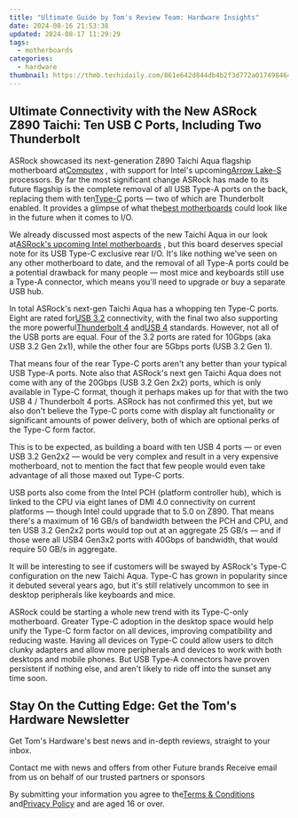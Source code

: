```yaml
---
title: "Ultimate Guide by Tom's Review Team: Hardware Insights"
date: 2024-08-16 21:53:38
updated: 2024-08-17 11:29:29
tags:
  - motherboards
categories:
  - hardware
thumbnail: https://thmb.techidaily.com/861e642d844db4b2f3d772a017498464c5809d87279c75b02518b1d6b111bfc3.jpg
---
```


## Ultimate Connectivity with the New ASRock Z890 Taichi: Ten USB C Ports, Including Two Thunderbolt

ASRock showcased its next-generation Z890 Taichi Aqua flagship motherboard at[Computex](https://tools.techidaily.com) , with support for Intel's upcoming[Arrow Lake-S](https://tools.techidaily.com) processors. By far the most significant change ASRock has made to its future flagship is the complete removal of all USB Type-A ports on the back, replacing them with ten[Type-C](https://tools.techidaily.com) ports — two of which are Thunderbolt enabled. It provides a glimpse of what the[best motherboards](https://tools.techidaily.com) could look like in the future when it comes to I/O.  
  
 We already discussed most aspects of the new Taichi Aqua in our look at[ASRock's upcoming Intel motherboards](https://tools.techidaily.com) , but this board deserves special note for its USB Type-C exclusive rear I/O. It's like nothing we've seen on any other motherboard to date, and the removal of all Type-A ports could be a potential drawback for many people — most mice and keyboards still use a Type-A connector, which means you'll need to upgrade or buy a separate USB hub.  
  
 In total ASRock's next-gen Taichi Aqua has a whopping ten Type-C ports. Eight are rated for[USB 3.2](https://tools.techidaily.com) connectivity, with the final two also supporting the more powerful[Thunderbolt 4](https://tools.techidaily.com) and[USB 4](https://tools.techidaily.com) standards. However, not all of the USB ports are equal. Four of the 3.2 ports are rated for 10Gbps (aka USB 3.2 Gen 2x1), while the other four are 5Gbps ports (USB 3.2 Gen 1).  
  
 That means four of the rear Type-C ports aren't any better than your typical USB Type-A ports. Note also that ASRock's next gen Taichi Aqua does not come with any of the 20Gbps (USB 3.2 Gen 2x2) ports, which is only available in Type-C format, though it perhaps makes up for that with the two USB 4 / Thunderbolt 4 ports. ASRock has not confirmed this yet, but we also don't believe the Type-C ports come with display alt functionality or significant amounts of power delivery, both of which are optional perks of the Type-C form factor.  
  
 This is to be expected, as building a board with ten USB 4 ports — or even USB 3.2 Gen2x2 — would be very complex and result in a very expensive motherboard, not to mention the fact that few people would even take advantage of all those maxed out Type-C ports.  
  
 USB ports also come from the Intel PCH (platform controller hub), which is linked to the CPU via eight lanes of DMI 4.0 connectivity on current platforms — though Intel could upgrade that to 5.0 on Z890\. That means there's a maximum of 16 GB/s of bandwidth between the PCH and CPU, and ten USB 3.2 Gen2x2 ports would top out at an aggregate 25 GB/s — and if those were all USB4 Gen3x2 ports with 40Gbps of bandwidth, that would require 50 GB/s in aggregate.  
  
 It will be interesting to see if customers will be swayed by ASRock's Type-C configuration on the new Taichi Aqua. Type-C has grown in popularity since it debuted several years ago, but it's still relatively uncommon to see in desktop peripherals like keyboards and mice.  
  
 ASRock could be starting a whole new trend with its Type-C-only motherboard. Greater Type-C adoption in the desktop space would help unify the Type-C form factor on all devices, improving compatibility and reducing waste. Having all devices on Type-C could allow users to ditch clunky adapters and allow more peripherals and devices to work with both desktops and mobile phones. But USB Type-A connectors have proven persistent if nothing else, and aren't likely to ride off into the sunset any time soon.

## Stay On the Cutting Edge: Get the Tom's Hardware Newsletter

 Get Tom's Hardware's best news and in-depth reviews, straight to your inbox.

 Contact me with news and offers from other Future brands  Receive email from us on behalf of our trusted partners or sponsors

 By submitting your information you agree to the[Terms & Conditions](https://futureplc.com/terms-conditions/) and[Privacy Policy](https://futureplc.com/privacy-policy/) and are aged 16 or over.

<ins class="adsbygoogle"
     style="display:block"
     data-ad-format="autorelaxed"
     data-ad-client="ca-pub-7571918770474297"
     data-ad-slot="1223367746"></ins>



<ins class="adsbygoogle"
     style="display:block"
     data-ad-client="ca-pub-7571918770474297"
     data-ad-slot="8358498916"
     data-ad-format="auto"
     data-full-width-responsive="true"></ins>
